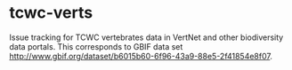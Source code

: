 tcwc-verts
==========

Issue tracking for TCWC vertebrates data in VertNet and other biodiversity data portals. This corresponds to GBIF data set http://www.gbif.org/dataset/b6015b60-6f96-43a9-88e5-2f41854e8f07.
